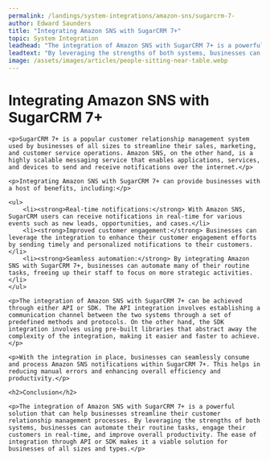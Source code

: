 ```yaml
---
permalink: /landings/system-integrations/amazon-sns/sugarcrm-7-
author: Edward Saunders
title: "Integrating Amazon SNS with SugarCRM 7+"
topic: System Integration
leadhead: "The integration of Amazon SNS with SugarCRM 7+ is a powerful solution that can help businesses streamline their customer relationship management processes"
leadtext: "By leveraging the strengths of both systems, businesses can automate their routine tasks, engage their customers in real-time, and improve overall productivity. The ease of integration through API or SDK makes it a viable solution for businesses of all sizes and types."
image: /assets/images/articles/people-sitting-near-table.webp
---
```

<div class="arttext">
	<h1>Integrating Amazon SNS with SugarCRM 7+</h1>

	<p>SugarCRM 7+ is a popular customer relationship management system used by businesses of all sizes to streamline their sales, marketing, and customer service operations. Amazon SNS, on the other hand, is a highly scalable messaging service that enables applications, services, and devices to send and receive notifications over the internet.</p>

	<p>Integrating Amazon SNS with SugarCRM 7+ can provide businesses with a host of benefits, including:</p>

	<ul>
		<li><strong>Real-time notifications:</strong> With Amazon SNS, SugarCRM users can receive notifications in real-time for various events such as new leads, opportunities, and cases.</li>
		<li><strong>Improved customer engagement:</strong> Businesses can leverage the integration to enhance their customer engagement efforts by sending timely and personalized notifications to their customers.</li>
		<li><strong>Seamless automation:</strong> By integrating Amazon SNS with SugarCRM 7+, businesses can automate many of their routine tasks, freeing up their staff to focus on more strategic activities.</li>
	</ul>

	<p>The integration of Amazon SNS with SugarCRM 7+ can be achieved through either API or SDK. The API integration involves establishing a communication channel between the two systems through a set of predefined methods and protocols. On the other hand, the SDK integration involves using pre-built libraries that abstract away the complexity of the integration, making it easier and faster to achieve.</p>

	<p>With the integration in place, businesses can seamlessly consume and process Amazon SNS notifications within SugarCRM 7+. This helps in reducing manual errors and enhancing overall efficiency and productivity.</p>

	<h2>Conclusion</h2>

	<p>The integration of Amazon SNS with SugarCRM 7+ is a powerful solution that can help businesses streamline their customer relationship management processes. By leveraging the strengths of both systems, businesses can automate their routine tasks, engage their customers in real-time, and improve overall productivity. The ease of integration through API or SDK makes it a viable solution for businesses of all sizes and types.</p>

</div>